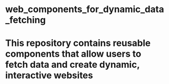 # web_components_for_dynamic_data_fetching
# This repository contains reusable components that allow users to fetch data and create dynamic, interactive websites

